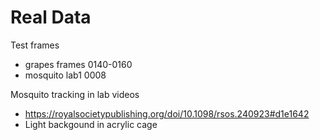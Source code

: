 # Real Data

Test frames
- grapes frames 0140-0160
- mosquito lab1 0008

Mosquito tracking in lab videos
- https://royalsocietypublishing.org/doi/10.1098/rsos.240923#d1e1642
- Light backgound in acrylic cage

